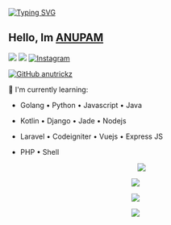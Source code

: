 [![Typing SVG](https://readme-typing-svg.herokuapp.com?font=Fira+Code&pause=1000&random=false&width=435&lines=Hello%2C+I+am+a+web+developer+and+web+designer)](https://git.io/typing-svg)


## Hello, Im [ANUPAM](https://instagram.com/anutrickz) 
[<img src="https://img.shields.io/badge/Website-anutrickz-blue">](https://anutrickz.blogspot.com/)
[<img src="https://img.shields.io/badge/Email-anutrickz@gmail.com-purple">](mailto:anutrickz@gmail.com)
<a href="https://www.instagram.com/anutrickz" target="_blank"><img src="https://img.shields.io/badge/Instagram-%23E4405F.svg?&style=flat-square&logo=instagram&logoColor=white" alt="Instagram"></a>

[![GitHub anutrickz](https://img.shields.io/github/followers/anutrickz?label=follow&style=social)](https://github.com/anutrickz)

:page_with_curl: I'm currently learning:
- Golang • Python • Javascript • Java
- Kotlin • Django • Jade • Nodejs
- Laravel • Codeigniter • Vuejs • Express JS
- PHP • Shell



   <p align="center">
  <a href="https://github.com/amnutrickz"><img src="https://github-readme-stats.vercel.app/api?username=anutrickz&theme=tokyonight&show_icons=true" /></a>
</p>

<p align="center">
  <a href="https://github.com/anutrickz"><img src="https://github-readme-streak-stats.herokuapp.com?user=anutrickz&theme=tokyonight&hide_border=false&properties=background&border=%239611C5FF" /><a>
</p>
  
<p align="center">
  <a href="https://github.com/anutrickz"><img src="https://github-readme-stats.vercel.app/api/top-langs?username=anutrickz&theme=tokyonight&layout=compact" /></a>
</p>
  
<p align="center">
  <a href="https://github.com/anutrickz"><img src="https://github-profile-trophy.vercel.app/?username=anutrickz&theme=radical&margin-w=20&no-bg=true&no-frame=false" /><a>
</p>
